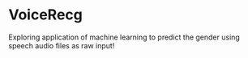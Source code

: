 # VoiceRecg
Exploring application of machine learning to predict the gender using speech audio files as raw input!
